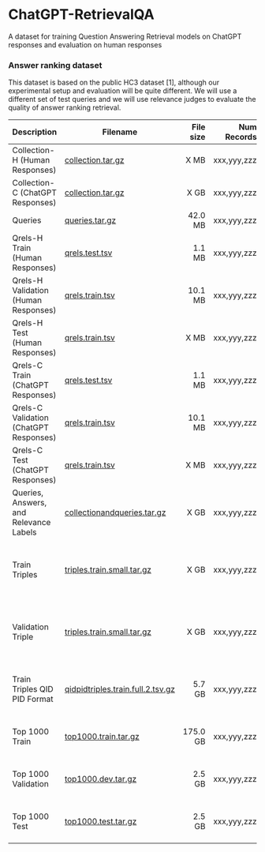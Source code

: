 # ChatGPT-RetrievalQA
A dataset for training Question Answering Retrieval models on ChatGPT responses and evaluation on human responses

### Answer ranking dataset

This dataset is based on the public HC3 dataset [1], although our experimental setup and evaluation will be quite different.
We will use a different set of test queries and we will use relevance judges to evaluate the quality of answer ranking retrieval.

| Description                                           | Filename                                                                                                                | File size |                        Num Records | Format                                                         |
|-------------------------------------------------------|-------------------------------------------------------------------------------------------------------------------------|----------:|-----------------------------------:|----------------------------------------------------------------|
| Collection-H (Human Responses)                                | [collection.tar.gz](https://dropbox.com/collection.tar.gz)                             |    X MB |                         xxx,yyy,zzz  | tsv: pid, passage |
| Collection-C (ChatGPT Responses)                                | [collection.tar.gz](https://dropbox.com/collection.tar.gz)                             |    X GB |                         xxx,yyy,zzz  | tsv: pid, passage |
| Queries                                   | [queries.tar.gz](https://dropbox.com/msmarcoranking/queries.tar.gz)                                   |   42.0 MB |                         xxx,yyy,zzz  | tsv: qid, query |
| Qrels-H Train (Human Responses)                                | [qrels.test.tsv](https://dropbox.com/msmarcoranking/qrels.dev.tsv)                                     |    1.1 MB |                            xxx,yyy,zzz  | TREC qrels format |
| Qrels-H Validation (Human Responses)                              | [qrels.train.tsv](https://dropbox.com/msmarcoranking/qrels.train.tsv)                                 |   10.1 MB |                           xxx,yyy,zzz  | TREC qrels format |
| Qrels-H Test (Human Responses)                              | [qrels.train.tsv](https://dropbox.com/msmarcoranking/qrels.train.tsv)                                 |   X MB |                           xxx,yyy,zzz  | TREC qrels format |
| Qrels-C Train (ChatGPT Responses)                                 | [qrels.test.tsv](https://dropbox.com/msmarcoranking/qrels.dev.tsv)                                     |    1.1 MB |                            xxx,yyy,zzz  | TREC qrels format |
| Qrels-C Validation (ChatGPT Responses)                              | [qrels.train.tsv](https://dropbox.com/msmarcoranking/qrels.train.tsv)                                 |   10.1 MB |                           xxx,yyy,zzz  | TREC qrels format |
| Qrels-C Test (ChatGPT Responses)                              | [qrels.train.tsv](https://dropbox.com/msmarcoranking/qrels.train.tsv)                                 |   X MB |                           xxx,yyy,zzz  | TREC qrels format |
| Queries, Answers, and Relevance   Labels | [collectionandqueries.tar.gz](https://dropbox.com/collectionandqueries.tar.gz)         |    X GB |                        xxx,yyy,zzz  | |
| Train Triples                       | [triples.train.small.tar.gz](https://dropbox.com/triples.train.tar.gz)           |  X GB |                        xxx,yyy,zzz  | tsv: query, positive passage, negative passage |
| Validation Triple                       | [triples.train.small.tar.gz](https://dropbox.com/triples.train.tar.gz)           |   X GB |                        xxx,yyy,zzz  | tsv: query, positive passage, negative passage |
| Train Triples QID PID Format               | [qidpidtriples.train.full.2.tsv.gz](https://dropbox.com/qidpidtriples.train.full.2.tsv.gz) |    5.7 GB |                       xxx,yyy,zzz  | tsv: qid, positive pid, negative pid |
| Top 1000 Train                            | [top1000.train.tar.gz](https://dropbox.com/top1000.train.tar.gz)                       |  175.0 GB |                       xxx,yyy,zzz  | tsv: qid, pid, query, passage |
| Top 1000 Validation                              | [top1000.dev.tar.gz](https://dropbox.com/top1000.dev.tar.gz)                           |    2.5 GB |                         xxx,yyy,zzz  | tsv: qid, pid, query, passage |
| Top 1000 Test                              | [top1000.test.tar.gz](https://dropbox.com/top1000.test.tar.gz)                           |    2.5 GB |                         xxx,yyy,zzz  | tsv: qid, pid, query, passage |

